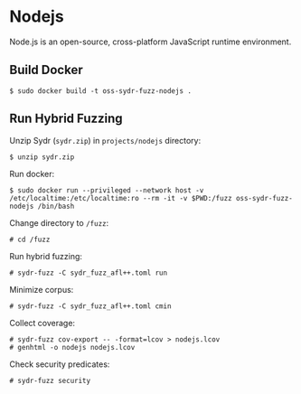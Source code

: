 # Nodejs

Node.js is an open-source, cross-platform JavaScript runtime environment.

## Build Docker

    $ sudo docker build -t oss-sydr-fuzz-nodejs .

## Run Hybrid Fuzzing

Unzip Sydr (`sydr.zip`) in `projects/nodejs` directory:

    $ unzip sydr.zip

Run docker:

    $ sudo docker run --privileged --network host -v /etc/localtime:/etc/localtime:ro --rm -it -v $PWD:/fuzz oss-sydr-fuzz-nodejs /bin/bash

Change directory to `/fuzz`:

    # cd /fuzz

Run hybrid fuzzing:

    # sydr-fuzz -C sydr_fuzz_afl++.toml run 

Minimize corpus:

    # sydr-fuzz -C sydr_fuzz_afl++.toml cmin

Collect coverage:

    # sydr-fuzz cov-export -- -format=lcov > nodejs.lcov
    # genhtml -o nodejs nodejs.lcov

Check security predicates:

    # sydr-fuzz security
